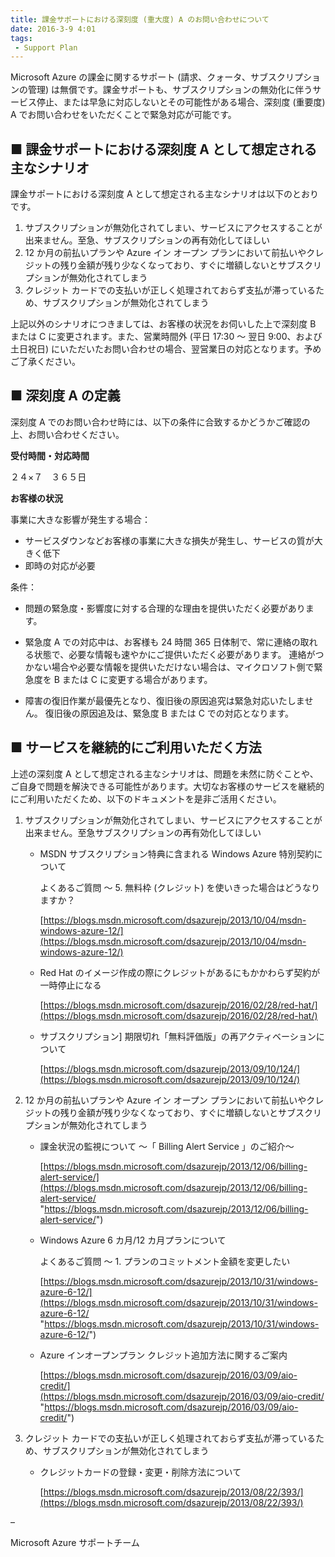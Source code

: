 ```yaml
---
title: 課金サポートにおける深刻度 (重大度) A のお問い合わせについて
date: 2016-3-9 4:01
tags:
 - Support Plan
---
```

Microsoft Azure の課金に関するサポート (請求、クォータ、サブスクリプションの管理) は無償です。課金サポートも、サブスクリプションの無効化に伴うサービス停止、または早急に対応しないとその可能性がある場合、深刻度 (重要度) A でお問い合わせをいただくことで緊急対応が可能です。

## ■ 課金サポートにおける深刻度 A として想定される主なシナリオ

課金サポートにおける深刻度 A として想定される主なシナリオは以下のとおりです。

1.  サブスクリプションが無効化されてしまい、サービスにアクセスすることが出来ません。至急、サブスクリプションの再有効化してほしい
2.  12 か月の前払いプランや Azure イン オープン プランにおいて前払いやクレジットの残り金額が残り少なくなっており、すぐに増額しないとサブスクリプションが無効化されてしまう
3.  クレジット カードでの支払いが正しく処理されておらず支払が滞っているため、サブスクリプションが無効化されてしまう

上記以外のシナリオにつきましては、お客様の状況をお伺いした上で深刻度 B または C に変更されます。また、営業時間外 (平日 17:30 ～ 翌日 9:00、および土日祝日) にいただいたお問い合わせの場合、翌営業日の対応となります。予めご了承ください。

## ■ 深刻度 A の定義

深刻度 A でのお問い合わせ時には、以下の条件に合致するかどうかご確認の上、お問い合わせください。

**受付時間・対応時間**

２４×７　３６５日

**お客様の状況**

事業に大きな影響が発生する場合：
-   サービスダウンなどお客様の事業に大きな損失が発生し、サービスの質が大きく低下
-   即時の対応が必要

条件：
-   問題の緊急度・影響度に対する合理的な理由を提供いただく必要があります。

-   緊急度 A での対応中は、お客様も 24 時間 365 日体制で、常に連絡の取れる状態で、必要な情報も速やかにご提供いただく必要があります。
    連絡がつかない場合や必要な情報を提供いただけない場合は、マイクロソフト側で緊急度を B または C に変更する場合があります。

-   障害の復旧作業が最優先となり、復旧後の原因追究は緊急対応いたしません。
    復旧後の原因追及は、緊急度 B または C での対応となります。
    

## ■ サービスを継続的にご利用いただく方法

上述の深刻度 A として想定される主なシナリオは、問題を未然に防ぐことや、ご自身で問題を解決できる可能性があります。大切なお客様のサービスを継続的にご利用いただくため、以下のドキュメントを是非ご活用ください。

1.  サブスクリプションが無効化されてしまい、サービスにアクセスすることが出来ません。至急サブスクリプションの再有効化してほしい
    -   MSDN サブスクリプション特典に含まれる Windows Azure 特別契約について
        
        よくあるご質問 ～ 5. 無料枠 (クレジット) を使いきった場合はどうなりますか？
        
        [https://blogs.msdn.microsoft.com/dsazurejp/2013/10/04/msdn-windows-azure-12/](https://blogs.msdn.microsoft.com/dsazurejp/2013/10/04/msdn-windows-azure-12/)
        
    -   Red Hat のイメージ作成の際にクレジットがあるにもかかわらず契約が一時停止になる
        
        [https://blogs.msdn.microsoft.com/dsazurejp/2016/02/28/red-hat/](https://blogs.msdn.microsoft.com/dsazurejp/2016/02/28/red-hat/)
        
    -   サブスクリプション\] 期限切れ「無料評価版」の再アクティベーションについて
        
        [https://blogs.msdn.microsoft.com/dsazurejp/2013/09/10/124/](https://blogs.msdn.microsoft.com/dsazurejp/2013/09/10/124/)
        
2.  12 か月の前払いプランや Azure イン オープン プランにおいて前払いやクレジットの残り金額が残り少なくなっており、すぐに増額しないとサブスクリプションが無効化されてしまう
    -   課金状況の監視について ～「 Billing Alert Service 」のご紹介～
        
        [https://blogs.msdn.microsoft.com/dsazurejp/2013/12/06/billing-alert-service/](https://blogs.msdn.microsoft.com/dsazurejp/2013/12/06/billing-alert-service/ "https://blogs.msdn.microsoft.com/dsazurejp/2013/12/06/billing-alert-service/")
        
    -   Windows Azure 6 カ月/12 カ月プランについて
        
        よくあるご質問 ～ 1. プランのコミットメント金額を変更したい
        
        [https://blogs.msdn.microsoft.com/dsazurejp/2013/10/31/windows-azure-6-12/](https://blogs.msdn.microsoft.com/dsazurejp/2013/10/31/windows-azure-6-12/ "https://blogs.msdn.microsoft.com/dsazurejp/2013/10/31/windows-azure-6-12/")
        
    -   Azure インオープンプラン クレジット追加方法に関するご案内
        
        [https://blogs.msdn.microsoft.com/dsazurejp/2016/03/09/aio-credit/](https://blogs.msdn.microsoft.com/dsazurejp/2016/03/09/aio-credit/ "https://blogs.msdn.microsoft.com/dsazurejp/2016/03/09/aio-credit/")
        
3.  クレジット カードでの支払いが正しく処理されておらず支払が滞っているため、サブスクリプションが無効化されてしまう
    -   クレジットカードの登録・変更・削除方法について
        
        [https://blogs.msdn.microsoft.com/dsazurejp/2013/08/22/393/](https://blogs.msdn.microsoft.com/dsazurejp/2013/08/22/393/)
        

–

Microsoft Azure サポートチーム